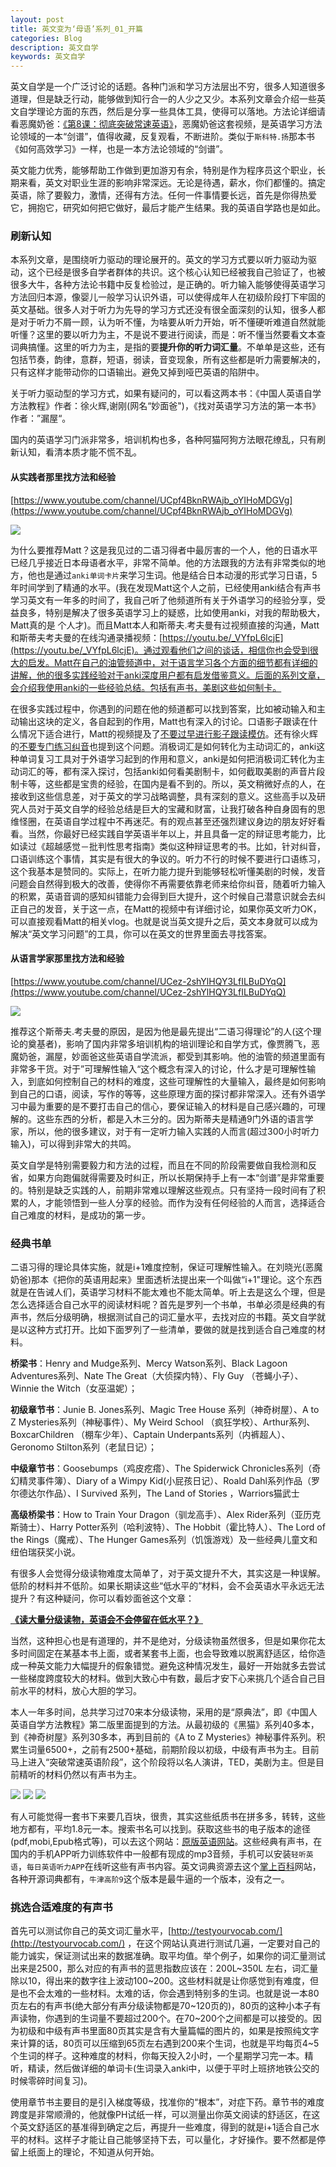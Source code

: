 ```yaml
---
layout: post
title: 英文变为‘母语’系列_01_开篇
categories: Blog
description: 英文自学
keywords: 英文自学
---
```


英文自学是一个广泛讨论的话题。各种门派和学习方法层出不穷，很多人知道很多道理，但是缺乏行动，能够做到知行合一的人少之又少。本系列文章会介绍一些英文自学理论方面的东西，然后是分享一些具体工具，使得可以落地。方法论详细请看恶魔奶爸：[《第8课：彻底突破常速英语》](https://www.bilibili.com/video/BV1jT4y157YT?p=8)，恶魔奶爸这套视频，是英语学习方法论领域的一本“剑谱”，值得收藏，反复观看，不断进阶。类似于`斯科特.扬`那本书《如何高效学习》一样，也是一本方法论领域的“剑谱”。

英文能力优秀，能够帮助工作做到更加游刃有余，特别是作为程序员这个职业，长期来看，英文对职业生涯的影响非常深远。无论是待遇，薪水，你们都懂的。搞定英语，除了要毅力，激情，还得有方法。任何一件事情要长远，首先是你得热爱它，拥抱它，研究如何把它做好，最后才能产生结果。我的英语自学路也是如此。

### 刷新认知

本系列文章，是围绕听力驱动的理论展开的。英文的学习方式要以听力驱动为驱动，这个已经是很多自学者群体的共识。这个核心认知已经被我自己验证了，也被很多大牛，各种方法论书籍中反复检验过，是正确的。听力输入能够使得英语学习方法回归本源，像婴儿一般学习认识外语，可以使得成年人在初级阶段打下牢固的英文基础。很多人对于听力为先导的学习方式还没有很全面深刻的认知，很多人都是对于听力不屑一顾，认为听不懂，为啥要从听力开始，听不懂硬听难道自然就能听懂？这里的要以听力为主，不是说不要进行阅读，而是：听不懂当然要看文本查词典搞懂。这里的听力为主，是指的要**提升你的听力词汇量**。不单单是这些，还有包括节奏，韵律，意群，短语，弱读，音变现象，所有这些都是听力需要解决的，只有这样才能带动你的口语输出。避免又掉到哑巴英语的陷阱中。

关于听力驱动型的学习方式，如果有疑问的，可以看这两本书：《中国人英语自学方法教程》作者：徐火辉,谢刚(网名“妙面爸")，《找对英语学习方法的第一本书》作者：”漏屋“。

国内的英语学习门派非常多，培训机构也多，各种阿猫阿狗方法眼花缭乱，只有刷新认知，看清本质才能不慌不乱。



#### 从实践者那里找方法和经验

[https://www.youtube.com/channel/UCpf4BknRWAjb_oYIHoMDGVg](https://www.youtube.com/channel/UCpf4BknRWAjb_oYIHoMDGVg)

<img src="https://cs-cn.top//images/posts/matt_japan.png"/>

为什么要推荐Matt？这是我见过的二语习得者中最厉害的一个人，他的日语水平已经几乎接近日本母语者水平，非常不简单。他的方法跟我的方法有非常类似的地方，他也是通过`anki单词卡片`来学习生词。他是结合日本动漫的形式学习日语，5年时间学到了精通的水平。(我在发现Matt这个人之前，已经使用anki结合有声书学习英文有一年多的时间了，我自己听了他频道所有关于外语学习的经验分享，受益良多，特别是解决了很多英语学习上的疑惑，比如使用anki，对我的帮助极大，Matt真的是 个人才)。而且Matt本人和斯蒂夫.考夫曼有过视频直接的沟通，Matt和斯蒂夫考夫曼的在线沟通录播视频：[https://youtu.be/_VYfpL6lcjE](https://youtu.be/_VYfpL6lcjE)。通过观看他们之间的谈话，相信你也会受到很大的启发。Matt在自己的油管频道中，对于语言学习各个方面的细节都有详细的讲解，他的很多实践经验对于anki深度用户都有启发借鉴意义。后面的系列文章，会介绍我使用anki的一些经验总结。包括有声书，美剧这些如何制卡。



在很多实践过程中，你遇到的问题在他的频道都可以找到答案，比如被动输入和主动输出这块的定义，各自起到的作用，Matt也有深入的讨论。口语影子跟读在什么情况下适合进行，Matt的视频提及了[不要过早进行影子跟读模仿](https://youtu.be/GOCMGBioo7s)。还有徐火辉的[不要专门练习纠音](https://mp.weixin.qq.com/s/HumFNRPwTOJI3BRxvXj8lg)也提到这个问题。消极词汇是如何转化为主动词汇的，anki这种单词复习工具对于外语学习起到的作用和意义，anki是如何把消极词汇转化为主动词汇的等，都有深入探讨，包括anki如何看美剧制卡，如何截取美剧的声音片段制卡等，这些都是宝贵的经验，在国内是看不到的。所以，英文稍微好点的人，在接收到这些信息差，对于英文的学习战略调整，具有深刻的意义。这些高手以及研究人员对于英文自学的经验总结是巨大的宝藏和财富，让我打破各种自身固有的思维怪圈，在英语自学过程中不再迷茫。有的观点甚至还强烈建议身边的朋友好好看看。当然，你最好已经实践自学英语半年以上，并且具备一定的辩证思考能力，比如读过《超越感觉－批判性思考指南》类似这种辩证思考的书。比如，针对纠音，口语训练这个事情，其实是有很大的争议的。听力不行的时候不要进行口语练习，这个我基本是赞同的。实际上，在听力能力提升到能够轻松听懂美剧的时候，发音问题会自然得到极大的改善，使得你不再需要依靠老师来给你纠音，随着听力输入的积累，英语音调的感知纠错能力会得到巨大提升，这个时候自己潜意识就会去纠正自己的发音，关于这一点，在Matt的视频中有详细讨论，如果你英文听力OK，可以直接观看Matt的相关vlog。也就是说当英文提升之后，英文本身就可以成为解决“英文学习问题”的工具，你可以在英文的世界里面去寻找答案。



#### 从语言学家那里找方法和经验

[https://www.youtube.com/channel/UCez-2shYlHQY3LfILBuDYqQ](https://www.youtube.com/channel/UCez-2shYlHQY3LfILBuDYqQ)

<img src="https://cs-cn.top//images/posts/steve.kaofuman.png"/>



推荐这个斯蒂夫.考夫曼的原因，是因为他是最先提出“二语习得理论”的人(这个理论的奠基者)，影响了国内非常多培训机构的培训理论和自学方式，像贾腾飞，恶魔奶爸，漏屋，妙面爸这些英语自学流派，都受到其影响。他的油管的频道里面有非常多干货。对于”可理解性输入“这个概念有深入的讨论，什么才是可理解性输入，到底如何控制自己的材料的难度，这些可理解性的大量输入，最终是如何影响到自己的口语，阅读，写作的等等，这些原理方面的探讨都非常深入。还有外语学习中最为重要的是不要打击自己的信心，要保证输入的材料是自己感兴趣的，可理解的。这些东西的分析，都是入木三分的。因为斯蒂夫是精通9门外语的语言学家，所以，他的很多建议，对于有一定听力输入实践的人而言(超过300小时听力输入)，可以得到非常大的共鸣。

英文自学是特别需要毅力和方法的过程，而且在不同的阶段需要做自我检测和反省，如果方向跑偏就得需要及时纠正，所以长期保持手上有一本“剑谱”是非常重要的。特别是缺乏实践的人，前期非常难以理解这些观点。只有坚持一段时间有了积累的人，才能领悟到一些人分享的经验。而作为没有任何经验的人而言，选择适合自己难度的材料，是成功的第一步。



### 经典书单

二语习得的理论具体实施，就是i+1难度控制，保证可理解性输入。在刘晓光(恶魔奶爸)那本《把你的英语用起来》里面透析法提出来一个叫做“i+1"理论。这个东西就是在告诫人们，英语学习材料不能太难也不能太简单。听上去是这么个理，但是怎么选择适合自己水平的阅读材料呢？首先是罗列一个书单，书单必须是经典的有声书，然后分级明确，根据测试自己的词汇量水平，去找对应的书籍。英文自学就是以这种方式打开。比如下面罗列了一些清单，要做的就是找到适合自己难度的材料。

**桥梁书**：Henry and Mudge系列、Mercy Watson系列、Black Lagoon Adventures系列、Nate The Great（大侦探内特）、Fly Guy （苍蝇小子）、Winnie the Witch（女巫温妮）；

**初级章节书**：Junie B. Jones系列、Magic Tree House 系列（神奇树屋）、A to Z Mysteries系列（神秘事件）、My Weird School （疯狂学校）、Arthur系列、BoxcarChildren （棚车少年）、Captain Underpants系列（内裤超人）、Geronomo Stilton系列（老鼠日记）；

**中级章节书**：Goosebumps（鸡皮疙瘩）、The Spiderwick Chronicles系列（奇幻精灵事件簿）、Diary of a Wimpy Kid(小屁孩日记）、Roald Dahl系列作品（罗尔德达尔作品）、I Survived 系列，The Land of Stories  ，Warriors猫武士

**高级桥梁书**：How to Train Your Dragon（驯龙高手）、Alex Rider系列（亚历克斯骑士）、Harry Potter系列（哈利波特）、The Hobbit（霍比特人）、The Lord of the Rings（魔戒）、The Hunger Games系列（饥饿游戏）及一些经典儿童文和纽伯瑞获奖小说。



有很多人会觉得分级读物难度太简单了，对于英文提升不大，其实这是一种误解。低阶的材料并不低阶。如果长期读这些“低水平的”材料，会不会英语水平永远无法提升？有这种疑问，你可以看妙面爸这个文章：

[**《读大量分级读物，英语会不会停留在低水平？》**](https://mp.weixin.qq.com/s/FMdjiljy0OTTLQXCgHnzJA)

当然，这种担心也是有道理的，并不是绝对，分级读物虽然很多，但是如果你花太多时间固定在某基本书上面，或者某套书上面，也会导致难以脱离舒适区，给你造成一种英文能力大幅提升的假象错觉。避免这种情况发生，最好一开始就多去尝试一些梯度跨度较大的材料。做到大致心中有数，最后才安下心来挑几个适合自己目前水平的材料，放心大胆的学习。

本人一年多时间，总共学习过70来本分级读物，采用的是“原典法”，即《中国人英语自学方法教程》第二版里面提到的方法。从最初级的《黑猫》系列40多本，到《神奇树屋》系列30多本，再到目前的《A to Z Mysteries》神秘事件系列。积累生词量6500+，之前有2500+基础，前期阶段以初级，中级有声书为主。目前马上进入“突破常速英语阶段”，这个阶段将以名人演讲，TED，美剧为主。但是目前精听的材料仍然以有声书为主。

<img src="https://cs-cn.top//images/posts/20210713044529.png"/>

<img src="https://cs-cn.top//images/posts/20210713044608.png"/>

<img src="https://cs-cn.top//images/posts/20210713044649.png"/>

有人可能觉得一套书下来要几百块，很贵，其实这些纸质书在拼多多，转转，这些地方都有，平均1.8元一本。搜索书名可以找到。获取这些书的电子版本的途径(pdf,mobi,Epub格式等)，可以去这个网站：[原版英语网站](https://en5556.com/)。这些经典有声书，在国内的手机APP听力训练软件中一般都有现成的mp3音频，手机可以安装`轻听英语`，`每日英语听力APP`在线听这些有声书内容。英文词典资源去这个[掌上百科](https://www.pdawiki.com/forum/)网站，各种开源词典都有，`牛津高阶9`这个版本是最牛逼的一个版本，没有之一。

### 挑选合适难度的有声书

首先可以测试你自己的英文词汇量水平，[http://testyourvocab.com/](http://testyourvocab.com/) ，在这个网站认真进行测试几遍，一定要对自己的能力诚实，保证测试出来的数据准确。取平均值。举个例子，如果你的词汇量测试出来是2500，那么对应的有声书的蓝思指数应该在：200L~350L 左右，词汇量除以10，得出来的数字往上波动100~200。这些材料就是让你感觉到有难度，但是也不会太难的一些材料。太难的话，你会遇到特别多的生词。也就是说一本80页左右的有声书(绝大部分有声分级读物都是70~120页的)，80页的这种小本子有声读物，你遇到的生词量不要超过200个。在70~200个之间都是可以接受的。因为初级和中级有声书里面80页其实是含有大量篇幅的图片的，如果是按照纯文字来计算的话，80页可以压缩到65页左右遇到200来个生词，也就是平均每页4~5个生词的样子。这种难度的材料，你每天投入2小时，一个星期学习完一本。精听，精读，然后做详细的单词卡(生词录入anki中，以便于平时上班挤地铁公交的时候零碎时间复习)。

使用章节书主要目的是引入梯度等级，找准你的“根本”，对症下药。章节书的难度跨度是非常顺滑的，他就像PH试纸一样，可以测量出你英文阅读的舒适区，在这个英文舒适区的基准得到确定之后，再提升一些难度，得到的就是i+1适合自己水平的材料。这样子才能让自己能够坚持下去，可以量化，才好操作。要不然都是停留上纸面上的理论，不知道从何开始。





